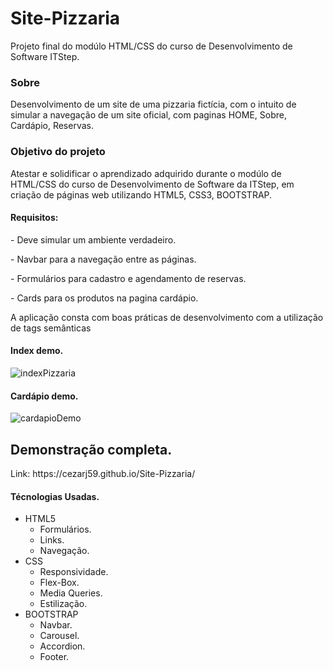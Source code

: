 # Site-Pizzaria
Projeto final do modúlo HTML/CSS do curso de Desenvolvimento de Software ITStep.
<h3>Sobre</h3>

Desenvolvimento de um site de uma pizzaria fictícia, com o intuito de simular a navegação de um site oficial, com paginas HOME, Sobre, Cardápio, Reservas.

<h3>Objetivo do projeto</h3>
<p>Atestar e solidificar o aprendizado adquirido durante o modúlo de HTML/CSS do curso de Desenvolvimento de Software da ITStep, em criação de páginas web utilizando HTML5, CSS3, BOOTSTRAP.</p>

<h4>Requisitos:</h4>
<p>- Deve simular um ambiente verdadeiro.</p>
<p>- Navbar para a navegação entre as páginas.</p>
<p>- Formulários para cadastro e agendamento de reservas.</p>
<p>- Cards para os produtos na pagina cardápio.</p>

<p>A aplicação consta com boas práticas de desenvolvimento com a utilização de tags semânticas</p>

<h4>Index demo.</h4>

![indexPizzaria](https://user-images.githubusercontent.com/78119622/187560957-3fdf6bf7-72ec-451d-9e80-c19dbbcad33e.png)

<h4>Cardápio demo.</h4>

![cardapioDemo](https://user-images.githubusercontent.com/78119622/187560943-d5b7d8c6-dfa6-489b-afef-9e7b43d5bae5.png)



<h2>Demonstração completa.</h2> Link: https://cezarj59.github.io/Site-Pizzaria/

<h4>Técnologias Usadas.</h4>
<ul>
  <li>HTML5
      <ul>
          <li>Formulários.</li>
          <li>Links.</li>   
          <li>Navegação.</li>
      </ul>
  <li>CSS
       <ul>
          <li>Responsividade.</li>
          <li>Flex-Box.</li>
          <li>Media Queries.</li>
          <li>Estilização.</li>
      </ul>
  </li>
  <li>BOOTSTRAP
      <ul>
          <li>Navbar.</li>
          <li>Carousel.</li>
          <li>Accordion.</li>
          <li>Footer.</li>
      </ul>
  </li>
<ul>
